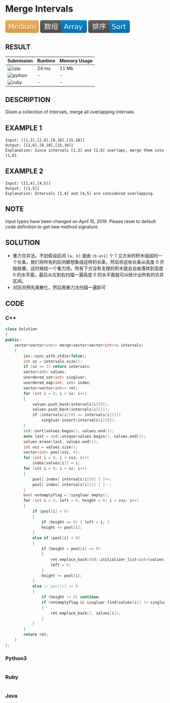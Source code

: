 # Merge Intervals

![Medium](../../materials/-Medium-f0ad4e.svg) ![Array](../../materials/数组-Array-007ec6.svg) ![Sort](../../materials/排序-Sort-007ec6.svg)
## RESULT

| Submission                                                        | Runtime | Memory Usage |
| ----------------------------------------------------------------- | ------- | ------------ |
| ![cpp](https://img.shields.io/badge/leetcode056-cpp-f34b7d.svg)   | 24 ms   | 11 Mb        |
| ![python](https://img.shields.io/badge/leetcode056-py-3572A5.svg) | -       | -            |
| ![ruby](https://img.shields.io/badge/leetcode056-rb-701516.svg)   | -       | -            |

## DESCRIPTION

Given a collection of intervals, merge all overlapping intervals.

## EXAMPLE 1

```plain
Input: [[1,3],[2,6],[8,10],[15,18]]
Output: [[1,6],[8,10],[15,18]]
Explanation: Since intervals [1,3] and [2,6] overlaps, merge them into [1,6].
```

## EXAMPLE 2

```plain
Input: [[1,4],[4,5]]
Output: [[1,5]]
Explanation: Intervals [1,4] and [4,5] are considered overlapping.
```

## NOTE

input types have been changed on April 15, 2019. Please reset to default code definition to get new method signature.

## SOLUTION

* 重力合并法。不妨假设区间 `[a, b]` 是由 `(b-a+1)` 个 1 立方米的积木组成的一个长条，我们将所有的区间都想象成这样的长条，然后将这些长条从高度 0 开始放置，这时候给一个重力场，所有下方没有支撑的积木就会自由落体到高度 0 的水平面，最后从左到右扫描一遍高度 0 的水平面就可以统计出所有的合并区间。
* 对区间预先离散化，然后用重力法扫描一遍即可

## CODE

### C++

```cpp
class Solution
{
public:
    vector<vector<int>> merge(vector<vector<int>>& intervals)
    {
        ios::sync_with_stdio(false);
        int sz = intervals.size();
        if (sz <= 1) return intervals;
        vector<int> values;
        unordered_set<int> singluar;
        unordered_map<int, int> index;
        vector<vector<int>> ret;
        for (int i = 0; i < sz; i++)
        {
            values.push_back(intervals[i][0]);
            values.push_back(intervals[i][1]);
            if (intervals[i][0] == intervals[i][1])
                singluar.insert(intervals[i][0]);
        }
        std::sort(values.begin(), values.end());
        auto last = std::unique(values.begin(), values.end());
        values.erase(last, values.end());
        int vsz = values.size();
        vector<int> pool(vsz, 0);
        for (int i = 0; i < vsz; i++)
            index[values[i]] = i;
        for (int i = 0; i < sz; i++)
        {
            pool[ index[ intervals[i][0] ] ]++;
            pool[ index[ intervals[i][1] ] ]--;
        }
        bool notemptyflag = !singluar.empty();
        for (int i = 0, left = 0, height = 0; i < vsz; i++)
        {
            if (pool[i] > 0)
            {
                if (height == 0) { left = i; }
                height += pool[i];
            }
            else if (pool[i] < 0)
            {
                if (height + pool[i] == 0)
                {
                    ret.emplace_back(std::initializer_list<int>{values[left], values[i]});
                    left = 0;
                }
                height += pool[i];
            }
            else // pool[i] == 0
            {
                if (height != 0) continue;
                if (notemptyflag && singluar.find(values[i]) != singluar.end())
                {
                    ret.emplace_back(2, values[i]);
                }
            }
        }
        return ret;
    }
};
```

### Python3

```python
```

### Ruby

```ruby
```

### Java

```java
```

